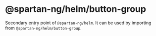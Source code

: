 # @spartan-ng/helm/button-group

Secondary entry point of `@spartan-ng/helm`. It can be used by importing from `@spartan-ng/helm/button-group`.

